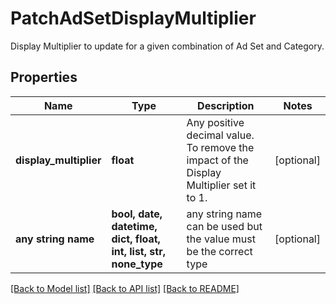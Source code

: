 # PatchAdSetDisplayMultiplier

Display Multiplier to update for a given combination of Ad Set and Category.

## Properties
Name | Type | Description | Notes
------------ | ------------- | ------------- | -------------
**display_multiplier** | **float** | Any positive decimal value. To remove the impact of the Display Multiplier set it to 1. | [optional] 
**any string name** | **bool, date, datetime, dict, float, int, list, str, none_type** | any string name can be used but the value must be the correct type | [optional]

[[Back to Model list]](../README.md#documentation-for-models) [[Back to API list]](../README.md#documentation-for-api-endpoints) [[Back to README]](../README.md)



